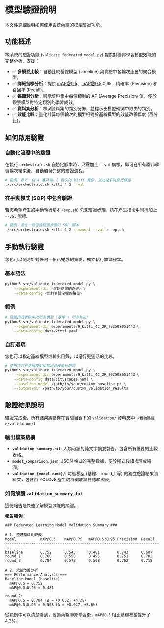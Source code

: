# 模型驗證說明

本文件詳細說明如何使用系統內建的模型驗證功能。

## 功能概述

本系統的驗證功能 (`validate_federated_model.py`) 提供對聯邦學習模型效能的完整分析，支援：

- ✅ **多模型比較**：自動比較基線模型 (baseline) 與實驗中各輪次產出的聚合模型。
- ✅ **詳細指標分析**：提供 mAP@0.5、mAP@0.5:0.95、精確率 (Precision) 和召回率 (Recall)。
- ✅ **每類別分析**：顯示資料集中每個類別的 AP (Average Precision) 值，便於觀察模型對特定類別的學習成效。
- ✅ **資料集分析**：檢測資料集的類別分佈，並標示出模型預測中缺失的類別。
- ✅ **效能比較**：量化計算每個輪次的模型相對於基線模型的效能改善幅度 (百分比)。

## 如何啟用驗證

### 自動化流程中的驗證
在執行 `orchestrate.sh` 自動化腳本時，只需加上 `--val` 旗標，即可在所有聯邦學習輪次結束後，自動觸發完整的驗證流程。

```bash
# 範例：執行一個 4 客戶端、2 輪次的 kitti 實驗，並在結束後進行驗證
./src/orchestrate.sh kitti 4 2 --val
```

### 在手動模式 (SOP) 中包含驗證
若您希望產生的手動執行腳本 (`sop.sh`) 包含驗證步驟，請在產生指令中同樣加上 `--val` 旗標。

```bash
# 範例：產生一個包含驗證步驟的 SOP 腳本
./src/orchestrate.sh kitti 4 2 --manual --val > sop.sh
```

## 手動執行驗證

您也可以隨時針對任何一個已完成的實驗，獨立執行驗證腳本。

### 基本語法
```bash
python3 src/validate_federated_model.py \
    --experiment-dir <實驗結果的路徑> \
    --data-config <資料集設定檔的路徑>
```

### 範例
```bash
# 驗證指定實驗中的所有模型 (基線 + 所有輪次)
python3 src/validate_federated_model.py \
    --experiment-dir experiments/9_kitti_4C_2R_202508051443 \
    --data-config data/kitti.yaml
```

### 自訂選項
您也可以指定基線模型或輸出目錄，以進行更靈活的比較。
```bash
# 使用自訂的基線模型和輸出目錄進行驗證
python3 src/validate_federated_model.py \
    --experiment-dir experiments/9_kitti_4C_2R_202508051443 \
    --data-config data/cityscapes.yaml \
    --baseline-model /path/to/your/custom_baseline.pt \
    --output-dir /path/to/your/custom_validation_results
```

## 驗證結果說明

驗證完成後，所有結果將儲存在實驗目錄下的 `validation/` 資料夾中 (`<實驗路徑>/validation/`)

### 輸出檔案結構
- **`validation_summary.txt`**: 人類可讀的純文字摘要報告，包含所有重要的比較表格。
- **`model_comparison.json`**: JSON 格式的完整數據，便於程式後續處理或繪圖。
- **`validation_{model_name}/`**: 每個模型 (基線、round_1 等) 的獨立驗證結果資料夾，包含由 YOLOv9 產生的詳細驗證日誌和圖表。

### 如何解讀 `validation_summary.txt`
這份報告是快速了解模型效能的關鍵。

**報告範例：**
```
### Federated Learning Model Validation Summary ###

# 1. 整體指標比較表
Model           mAP@0.5    mAP@0.75   mAP@0.5:0.95 Precision  Recall    
--------------------------------------------------------------------------------
baseline        0.752      0.543      0.481        0.743      0.687     
round_1         0.768      0.558      0.495        0.751      0.702     
round_2         0.784      0.572      0.508        0.762      0.718     

# 2. 效能改善分析
=== Performance Analysis ===
Baseline Model (baseline):
  mAP@0.5 = 0.752
  mAP@0.5:0.95 = 0.481

round_2:
  mAP@0.5 = 0.784 (Δ = +0.032, +4.3%)
  mAP@0.5:0.95 = 0.508 (Δ = +0.027, +5.6%)
```
從範例中可以清楚看到，經過兩輪聯邦學習後，`mAP@0.5` 相比基線模型提升了 4.3%。

